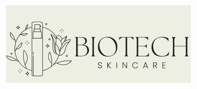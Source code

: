 
![logo](https://raw.githubusercontent.com/MartinAmor04/DWES/main/Captura%20de%20pantalla%202024-05-07%20085126.png)
